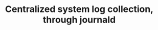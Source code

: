 ---
menu:
  sidebar:
    identifier: recoleccion_journlad
    name: Centralized collection of logs journald
    parent: sistemas
    weight: 0
title: Centralized system log collection, through journald
---
